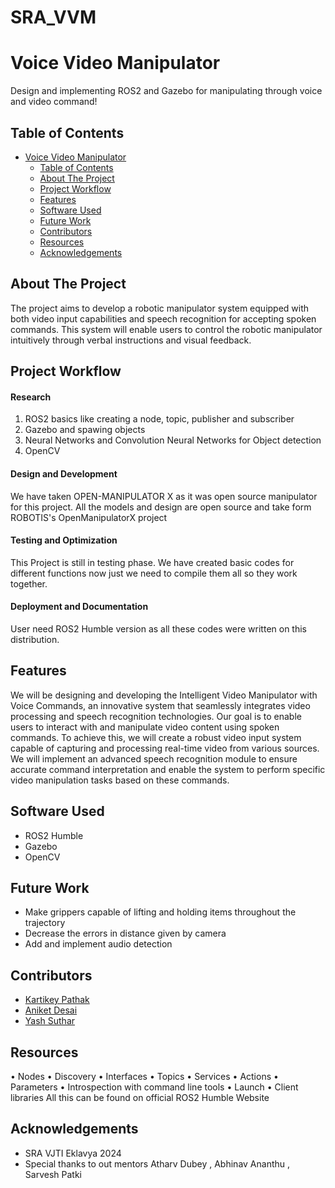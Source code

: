 # SRA_VVM
# Voice Video Manipulator
Design and implementing ROS2 and Gazebo for manipulating through voice and video command!

## Table of Contents

- [Voice Video Manipulator](#voice-video-manipulator)
  - [Table of Contents](#table-of-contents)
  - [About The Project](#about-the-project)
  - [Project Workflow](#project-workflow)
  - [Features](#features)
  - [Software Used](#software-used)
  - [Future Work](#future-work)
  - [Contributors](#contributors)
  - [Resources](#resources)
  - [Acknowledgements](#acknowledgements)


## About The Project
The project aims to develop a robotic manipulator system equipped with both video input capabilities and speech recognition for accepting spoken commands. This system will enable users to control the robotic manipulator intuitively through verbal instructions and visual feedback.

## Project Workflow  
#### Research

 1. ROS2 basics like creating a node, topic, publisher and subscriber
 2. Gazebo and spawing objects
 3. Neural Networks and Convolution Neural Networks for Object detection
 4. OpenCV 

#### Design and Development
We have taken OPEN-MANIPULATOR X as it was open source manipulator for this project. All the models and design are open source and take form ROBOTIS's OpenManipulatorX project

#### Testing and Optimization
This Project is still in testing phase. We have created basic codes for different functions now just we need to compile them all so they work together.

#### Deployment and Documentation
User need ROS2 Humble version as all these codes were written on this distribution.

## Features
We will be designing and developing the Intelligent Video Manipulator with Voice Commands, an innovative system that seamlessly integrates video processing and speech recognition technologies. Our goal is to enable users to interact with and manipulate video content using spoken commands. To achieve this, we will create a robust video input system capable of capturing and processing real-time video from various sources. We will implement an advanced speech recognition module to ensure accurate command interpretation and enable the system to perform specific video manipulation tasks based on these commands. 

## Software Used 

 - ROS2 Humble
 - Gazebo
 - OpenCV

## Future Work

 - Make grippers capable of lifting and holding items throughout the trajectory
 - Decrease the errors in distance given by camera
 - Add and implement audio detection

## Contributors

 -  [Kartikey Pathak](https://github.com/NoobMaster-version)
- [Aniket Desai](https://github.com/MASQUERADE-2005) 
- [Yash Suthar](https://github.com/BlazinBull)

## Resources
• Nodes
• Discovery
• Interfaces
• Topics
• Services
• Actions
• Parameters
• Introspection with command line tools
• Launch
• Client libraries
All this can be found on official ROS2 Humble Website


## Acknowledgements 

 - SRA VJTI Eklavya 2024
 - Special thanks to out mentors Atharv Dubey , Abhinav Ananthu , Sarvesh Patki


